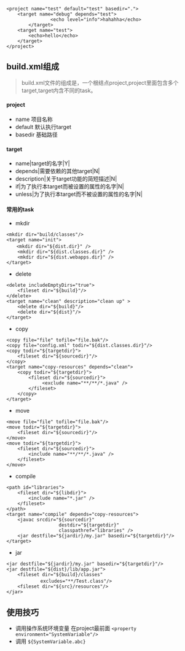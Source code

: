 ```
<project name="test" default="test" basedir=".">
	<target name="debug" depends="test">
                <echo level="info">hahahha</echo>
        </target>
	<target name="test">
		<echo>hello</echo>
	</target>
</project>
```
## build.xml组成
> build.xml文件的组成是，一个根结点project,project里面包含多个target,target内含不同的task。

#### project
* name     项目名称
* default  默认执行target
* basedir  基础路径
#### target
* name|target的名字|Y|
* depends|需要依赖的其他target|N|
* description|关于target功能的简短描述|N|
* if|为了执行本target而被设置的属性的名字|N|
* unless|为了执行本target而不被设置的属性的名字|N|

#### 常用的task
* mkdir
```
<mkdir dir="build/classes"/>
<target name="init">
　  <mkdir dir="${dist.dir}" />
    <mkdir dir="${dist.classes.dir}" />
    <mkdir dir="${dist.webapps.dir}" />
</target>
```
* delete 
```
<delete includeEmptyDirs="true">
    <fileset dir="${build}"/>
</delete>
<target name="clean" description="clean up" >
    <delete dir="${build}"/>
    <delete dir="${dist}"/>
</target>
```
* copy 
```
<copy file="file" tofile="file.bak"/>
<copy file="config.xml" todir="${dist.classes.dir}"/>
<copy todir="${targetdir}">
    <fileset dir="${sourcedir}"/>
</copy>
<target name="copy-resources" depends="clean">
    <copy todir="${targetdir}">
        <fileset dir="${sourcedir}">
             <exclude name="**/**/*.java" />
        </fileset>
    </copy>
</target>
```
* move
```
<move file="file" tofile="file.bak"/>
<move todir="${targetdir}">
    <fileset dir="${sourcedir}"/>
</move>
<move todir="${targetdir}">
    <fileset dir="${sourcedir}">
        <include name="**/**/*.java" />
    </fileset>
</move>
```
* compile
```
<path id="libraries">
    <fileset dir="${libdir}">
        <include name="*.jar" />
    </fileset>
</path>
<target name="compile" depends="copy-resources">
    <javac srcdir="${sourcedir}"
                   destdir="${targetdir}"
                   classpathref="libraries" />
    <jar destfile="${jardir}/my.jar" basedir="${targetdir}"/>
</target>
```
* jar
```
<jar destfile="${jardir}/my.jar" basedir="${targetdir}"/>
<jar destfile="${dist}/lib/app.jar">
    <fileset dir="${build}/classes"
        　　 excludes="**/Test.class"/>
    <fileset dir="${src}/resources"/>
</jar>
```
## 使用技巧
- 调用操作系统环境变量
在project最前面
`<property environment="SystemVariable"/>`
- 调用
`${SystemVariable.abc}`
